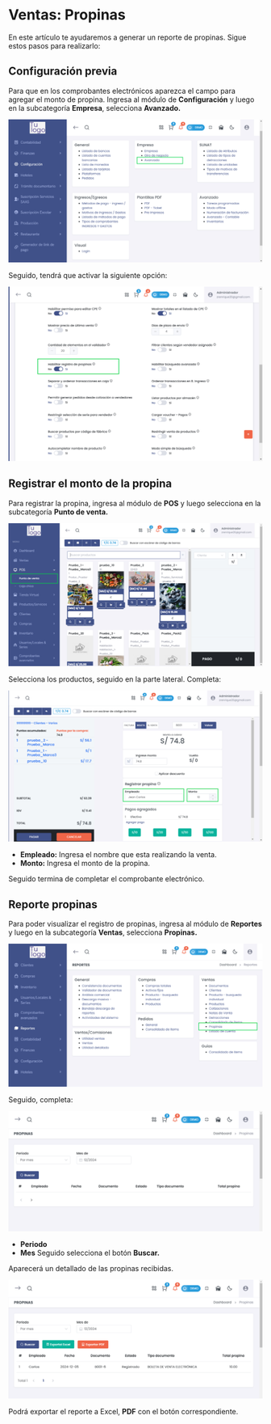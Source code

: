# Ventas: Propinas

En este artículo te ayudaremos a generar un reporte de propinas. Sigue estos pasos para realizarlo:

## Configuración previa

Para que en los comprobantes electrónicos aparezca el campo para agregar el monto de propina. Ingresa al módulo de **Configuración** y luego en la subcategoría **Empresa**, selecciona **Avanzado.**

![Alt text](img/Ventas_Propinas_01.jpg)

Seguido, tendrá que activar la siguiente opción:

![Alt text](img/Ventas_Propinas_02.jpg)

## Registrar el monto de la propina

Para registrar la propina, ingresa al módulo de **POS** y luego selecciona en la subcategoría **Punto de venta.**

![Alt text](img/Ventas_Propinas_034.jpg)

Selecciona los productos, seguido en la parte lateral. Completa:

![Alt text](img/Ventas_Propinas_03.jpg)

* **Empleado:** Ingresa el nombre que esta realizando la venta.
* **Monto:** Ingresa el monto de la propina.
  
Seguido termina de completar el comprobante electrónico.

## Reporte propinas

Para poder visualizar el registro de propinas, ingresa al módulo de **Reportes** y luego en la subcategoría **Ventas**, selecciona **Propinas.**

![Alt text](img/Ventas_Propinas_04.jpg)

Seguido, completa:

![Alt text](img/Ventas_Propinas_05.jpg)

* **Periodo**
* **Mes**
Seguido selecciona el botón **Buscar.**

Aparecerá un detallado de las propinas recibidas.

![Alt text](img/Ventas_Propinas_06.jpg)

Podrá exportar el reporte a Excel, **PDF** con el botón correspondiente.
